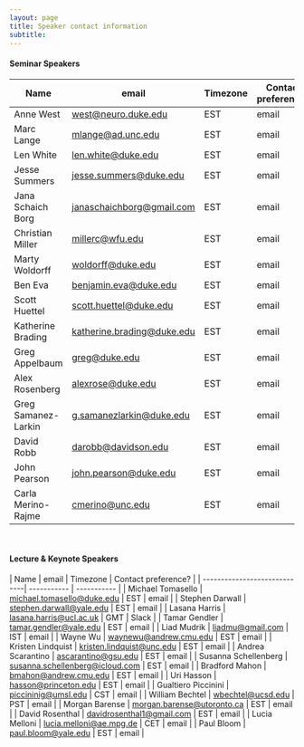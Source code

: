 ```yaml
---
layout: page
title: Speaker contact information
subtitle:
---
```


#### Seminar Speakers
<p></p>

| Name                | email | Timezone | Contact preference? |
| --------------------| ----------- | ----------- | -------- |
| Anne West           | [west@neuro.duke.edu](mailto:west@neuro.duke.edu) | EST | email |
| Marc Lange          | [mlange@ad.unc.edu](mailto:mlange@ad.unc.edu)    | EST | email |
| Len White   | [len.white@duke.edu](mailto:len.white@duke.edu)   | EST | email |
| Jesse Summers          | [jesse.summers@duke.edu](mailto:jesse.summers@duke.edu)   | EST | email |
| Jana Schaich Borg      | [janaschaichborg@gmail.com](mailto:janaschaichborg@gmail.com) | EST | email |
| Christian Miller       | [millerc@wfu.edu](mailto:millerc@wfu.edu)  | EST | email |
| Marty Woldorff         | [woldorff@duke.edu](mailto:woldorff@duke.edu)  | EST | email |
| Ben Eva               | [benjamin.eva@duke.edu](mailto:benjamin.eva@duke.edu)  | EST | email |
| Scott Huettel           | [scott.huettel@duke.edu](mailto:scott.huettel@duke.edu) | EST | email |
| Katherine Brading     | [katherine.brading@duke.edu](mailto:katherine.brading@duke.edu)  | EST | email |
| Greg Appelbaum            | [greg@duke.edu](mailto:greg@duke.edu)  | EST | email |
| Alex Rosenberg          | [alexrose@duke.edu](mailto:alexrose@duke.edu) | EST | email |
| Greg Samanez-Larkin    | [g.samanezlarkin@duke.edu](mailto:g.samanezlarkin@duke.edu)  | EST | email |
| David Robb    | [darobb@davidson.edu](mailto:darobb@davidson.edu) | EST | email |
| John Pearson       | [john.pearson@duke.edu](mailto:john.pearson@duke.edu)  | EST | email |
| Carla Merino-Rajme     | [cmerino@unc.edu](mailto:cmerino@unc.edu)  | EST | email |

<br>

#### Lecture & Keynote Speakers
<p></p>

| Name                         | email | Timezone | Contact preference? |
| -----------------------------| -----------      | -----------         |
| Michael Tomasello      | [michael.tomasello@duke.edu](mailto:michael.tomasello@duke.edu) | EST | email |
| Stephen Darwall        | [stephen.darwall@yale.edu](mailto:stephen.darwall@yale.edu)    | EST | email |
| Lasana Harris   | [lasana.harris@ucl.ac.uk](mailto:lasana.harris@ucl.ac.uk)   | GMT | Slack |
| Tamar Gendler       | [tamar.gendler@yale.edu](mailto:tamar.gendler@yale.edu)   | EST | email |
| Liad Mudrik          | [liadmu@gmail.com](mailto:liadmu@gmail.com) | IST | email |
| Wayne Wu            | [waynewu@andrew.cmu.edu](mailto:waynewu@andrew.cmu.edu)  | EST | email |
| Kristen Lindquist    | [kristen.lindquist@unc.edu](mailto:kristen.lindquist@unc.edu)  | EST | email |
| Andrea Scarantino     | [ascarantino@gsu.edu](mailto:ascarantino@gsu.edu)  | EST | email |
| Susanna Schellenberg   | [susanna.schellenberg@icloud.com](mailto:susanna.schellenberg@icloud.com) | EST | email |
| Bradford Mahon     | [bmahon@andrew.cmu.edu](mailto:bmahon@andrew.cmu.edu)  | EST | email |
| Uri Hasson            | [hasson@princeton.edu](mailto:hasson@princeton.edu)  | EST | email |
| Gualtiero Piccinini          | [piccininig@umsl.edu](mailto:piccininig@umsl.edu) | CST | email |
| William Bechtel            | [wbechtel@ucsd.edu](mailto:wbechtel@ucsd.edu)  | PST | email |
| Morgan Barense    | [morgan.barense@utoronto.ca](mailto:morgan.barense@utoronto.ca) | EST | email |
| David Rosenthal       | [davidrosenthal1@gmail.com](mailto:davidrosenthal1@gmail.com)  | EST | email |
| Lucia Melloni          | [lucia.melloni@ae.mpg.de](mailto:lucia.melloni@ae.mpg.de)  | CET | email |
| Paul Bloom              | [paul.bloom@yale.edu](mailto:paul.bloom@yale.edu)  | EST | email |
